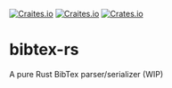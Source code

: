 [![Craites.io](https://img.shields.io/crates/v/bibtex.svg)]()
[![Craites.io](https://img.shields.io/crates/d/bibtex.svg)]()
[![Crates.io](https://img.shields.io/crates/l/bibtex.svg)]()

# bibtex-rs
A pure Rust BibTex parser/serializer (WIP)

